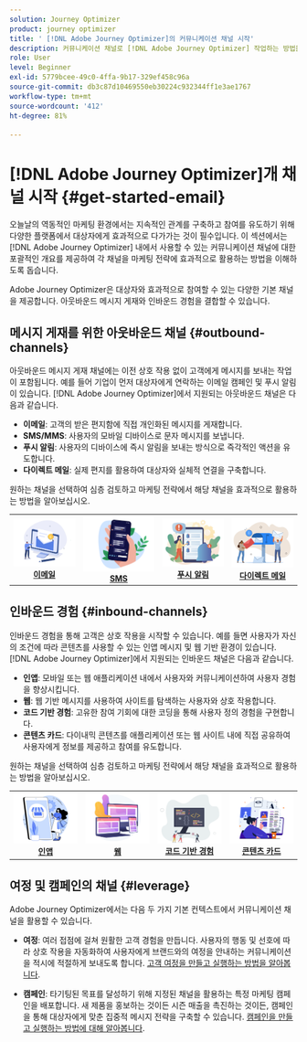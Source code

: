 ```yaml
---
solution: Journey Optimizer
product: journey optimizer
title: ' [!DNL Adobe Journey Optimizer]의 커뮤니케이션 채널 시작'
description: 커뮤니케이션 채널로 [!DNL Adobe Journey Optimizer] 작업하는 방법을 알아봅니다.
role: User
level: Beginner
exl-id: 5779bcee-49c0-4ffa-9b17-329ef458c96a
source-git-commit: db3c87d10469550eb30224c932344ff1e3ae1767
workflow-type: tm+mt
source-wordcount: '412'
ht-degree: 81%

---
```


# [!DNL Adobe Journey Optimizer]개 채널 시작 {#get-started-email}

오늘날의 역동적인 마케팅 환경에서는 지속적인 관계를 구축하고 참여를 유도하기 위해 다양한 플랫폼에서 대상자에게 효과적으로 다가가는 것이 필수입니다. 이 섹션에서는 [!DNL Adobe Journey Optimizer] 내에서 사용할 수 있는 커뮤니케이션 채널에 대한 포괄적인 개요를 제공하여 각 채널을 마케팅 전략에 효과적으로 활용하는 방법을 이해하도록 돕습니다.

Adobe Journey Optimizer은 대상자와 효과적으로 참여할 수 있는 다양한 기본 채널을 제공합니다. 아웃바운드 메시지 게재와 인바운드 경험을 결합할 수 있습니다.

## 메시지 게재를 위한 아웃바운드 채널 {#outbound-channels}

아웃바운드 메시지 게재 채널에는 이전 상호 작용 없이 고객에게 메시지를 보내는 작업이 포함됩니다. 예를 들어 기업이 먼저 대상자에게 연락하는 이메일 캠페인 및 푸시 알림이 있습니다. [!DNL Adobe Journey Optimizer]에서 지원되는 아웃바운드 채널은 다음과 같습니다.

* **이메일**: 고객의 받은 편지함에 직접 개인화된 메시지를 게재합니다.
* **SMS/MMS**: 사용자의 모바일 디바이스로 문자 메시지를 보냅니다.
* **푸시 알림**: 사용자의 디바이스에 즉시 알림을 보내는 방식으로 즉각적인 액션을 유도합니다.
* **다이렉트 메일**: 실제 편지를 활용하여 대상자와 실체적 연결을 구축합니다.

원하는 채널을 선택하여 심층 검토하고 마케팅 전략에서 해당 채널을 효과적으로 활용하는 방법을 알아보십시오.

<table style="table-layout:fixed"><tr style="border: 0;">
<td><a href="../email/get-started-email.md"><img alt="이메일" src="assets/do-not-localize/email.png"></a>
<div align="center"><a href="../email/get-started-email.md"><strong>이메일</strong></a></div></td>
<td><a href="../sms/get-started-sms.md"><img alt="sms" src="assets/do-not-localize/sms.png"></a>
<div align="center"><a href="../sms/get-started-sms.md"><strong>SMS</strong></a></div></td>
<td><a href="../push/get-started-push.md"><img alt="푸시" src="assets/do-not-localize/push.png"></a>
<div align="center"><a href="../push/get-started-push.md"><strong>푸시 알림</strong></a></div></td>
<td><a href="../direct-mail/get-started-direct-mail.md"><img alt="다이렉트 메일" src="assets/do-not-localize/direct-mail.jpg"></a>
<div align="center"><a href="../direct-mail/get-started-direct-mail.md"><strong>다이렉트 메일</strong></a></div></td>
</tr></table>

## 인바운드 경험 {#inbound-channels}

인바운드 경험을 통해 고객은 상호 작용을 시작할 수 있습니다. 예를 들면 사용자가 자신의 조건에 따라 콘텐츠를 사용할 수 있는 인앱 메시지 및 웹 기반 환경이 있습니다. [!DNL Adobe Journey Optimizer]에서 지원되는 인바운드 채널은 다음과 같습니다.

* **인앱**: 모바일 또는 웹 애플리케이션 내에서 사용자와 커뮤니케이션하여 사용자 경험을 향상시킵니다.
* **웹**: 웹 기반 메시지를 사용하여 사이트를 탐색하는 사용자와 상호 작용합니다.
* **코드 기반 경험**: 고유한 참여 기회에 대한 코딩을 통해 사용자 정의 경험을 구현합니다.
* **콘텐츠 카드**: 다이내믹 콘텐츠를 애플리케이션 또는 웹 사이트 내에 직접 공유하여 사용자에게 정보를 제공하고 참여를 유도합니다.

원하는 채널을 선택하여 심층 검토하고 마케팅 전략에서 해당 채널을 효과적으로 활용하는 방법을 알아보십시오.

<table style="table-layout:fixed"><tr style="border: 0;">
<td><a href="../in-app/get-started-in-app.md"><img alt="인앱" src="assets/do-not-localize/inapp.jpg"></a>
<div align="center"><a href="../in-app/get-started-in-app.md"><strong>인앱</strong></a></div></td>
<td><a href="../web/get-started-web.md"><img alt="웹" src="assets/do-not-localize/web.jpg"></a>
<div align="center"><a href="../web/get-started-web.md"><strong>웹</strong></a></div></td>
<td><a href="../code-based/get-started-code-based.md"><img alt="코드 기반 경험" src="assets/do-not-localize/code.png"></a>
<div align="center"><a href="../code-based/get-started-code-based.md"><strong>코드 기반 경험</strong></a></div></td>
<td><a href="../content-card/get-started-content-card.md"><img alt="콘텐츠 카드" src="assets/do-not-localize/cards.png"></a>
<div align="center"><a href="../content-card/get-started-content-card.md"><strong>콘텐츠 카드</strong></a></div></td>
</tr></table>


## 여정 및 캠페인의 채널 {#leverage}

Adobe Journey Optimizer에서는 다음 두 가지 기본 컨텍스트에서 커뮤니케이션 채널을 활용할 수 있습니다.

* **여정**: 여러 접점에 걸쳐 원활한 고객 경험을 만듭니다. 사용자의 행동 및 선호에 따라 상호 작용을 자동화하여 사용자에게 브랜드와의 여정을 안내하는 커뮤니케이션을 적시에 적절하게 보내도록 합니다. [고객 여정을 만들고 실행하는 방법을 알아봅니다](../building-journeys/journey-gs.md).

* **캠페인**: 타기팅된 목표를 달성하기 위해 지정된 채널을 활용하는 특정 마케팅 캠페인을 배포합니다. 새 제품을 홍보하는 것이든 시즌 매출을 촉진하는 것이든, 캠페인을 통해 대상자에게 맞춘 집중적 메시지 전략을 구축할 수 있습니다. [캠페인을 만들고 실행하는 방법에 대해 알아봅니다](../campaigns/get-started-with-campaigns.md).

